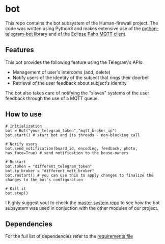 # bot

This repo contains the bot subsystem of the Human-firewall project.
The code was written using Python3 and makes extensive use of the [python-telegram-bot library](https://github.com/python-telegram-bot/python-telegram-bot) and of the [Eclipse Paho MQTT client](https://www.eclipse.org/paho/).

## Features

This bot provides the following feature using the Telegram's APIs:
- Management of user's intercoms (add, delete)
- Notify users of the identity of the subject that rings their doorbell
- Retrieval of the user feedback about subject's identity

The bot also takes care of notifying the "slaves" systems of the user feedback through the use of a MQTT queue.

## How to use 

```
# Initialization
bot = Bot("your_telegram_token","mqtt_broker_ip")
bot.start() # start bot and its threads - non-blocking call

# Notify users
bot.send_notification(board_id, encoding, feedback, photo, has_face=True) # send notification to the house-owners

# Restart
bot.token = "different_telegram_token"
bot.ip_broker = "different_mqtt_broker"
bot.restart() # you can use this to apply changes to finalize the changes to the bot's configuration

# Kill it
bot.stop()

```

I highly suggest yout to check the [master system repo](https://github.com/humanfirewall-iot19/master) to see how the bot subsystem was used in conjuction with the other modules of our project.

## Dependencies

For the full list of dependencies refer to the [requirements file](requirements.txt)
